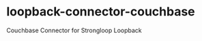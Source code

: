 loopback-connector-couchbase
============================

Couchbase Connector for Strongloop Loopback
